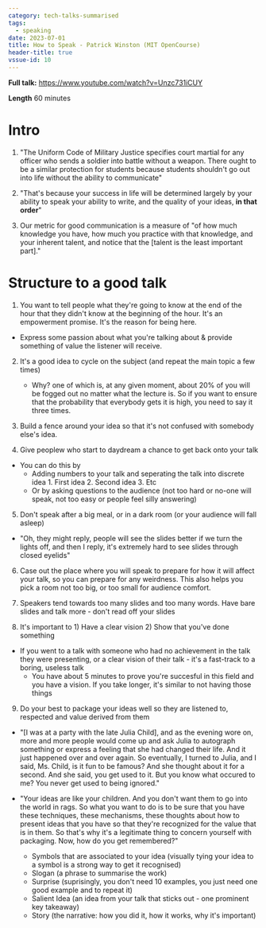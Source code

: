 ```yaml
---
category: tech-talks-summarised
tags:
  - speaking
date: 2023-07-01
title: How to Speak - Patrick Winston (MIT OpenCourse)
header-title: true
vssue-id: 10
---
```

 
**Full talk:** https://www.youtube.com/watch?v=Unzc731iCUY  
 
**Length** 60 minutes  
 
# Intro
 
1. "The Uniform Code of Military Justice specifies court martial for any officer who sends a soldier into battle without a weapon. There ought to be a similar protection for students because students shouldn't go out into life without the ability to communicate"    
    
2. "That's because your success in life will be determined largely by your ability to speak your ability to write, and the quality of your ideas, **in that order**"   
 
3. Our metric for good communication is a measure of "of how much knowledge you have, how much you practice with that knowledge, and your inherent talent, and notice that the [talent is the least important part]."
 
<h1>Structure to a good talk</h1>
 
1. You want to tell people what they're going to know at the end of the hour that they didn't know at the beginning of the hour. It's an empowerment promise. It's the reason for being here.  
 - Express some passion about what you're talking about & provide something of value the listener will receive.
 
2. It's a good idea to cycle on the subject (and repeat the main topic a few times)
    - Why? one of which is, at any given moment, about 20% of you will be fogged out no matter what the lecture is. So if you want to ensure that the probability that everybody gets it is high, you need to say it three times.
 
3. Build a fence around your idea so that it's not confused with somebody else's idea.
 
4. Give peoplew who start to daydream a chance to get back onto your talk
- You can do this by
   - Adding numbers to your talk and seperating the talk into discrete idea 1. First idea 2. Second idea 3. Etc
   - Or by asking questions to the audience (not too hard or no-one will speak, not too easy or people feel silly answering)
 
5. Don't speak after a big meal, or in a dark room (or your audience will fall asleep)
- "Oh, they might reply, people will see the slides better if we turn the lights off, and then I reply, it's extremely hard to see slides through closed eyelids"
 
6. Case out the place where you will speak to prepare for how it will affect your talk, so you can prepare for any weirdness. This also helps you pick a room not too big, or too small for audience comfort.
 
7. Speakers tend towards too many slides and too many words. Have bare slides and talk more - don't read off your slides
 
8. It's important to 1) Have a clear vision 2) Show that you've done something
- If you went to a talk with someone who had no achievement in the talk they were presenting, or a clear vision of their talk - it's a fast-track to a boring, useless talk
  - You have about 5 minutes to prove you're succesful in this field and you have a vision. If you take longer, it's similar to not having those things
 
9. Do your best to package your ideas well so they are listened to, respected and value derived from them
 
- "[I was at a party with the late Julia Child], and as the evening wore on, more and more people would come up and ask Julia to autograph something or express a feeling that she had changed their life. And it just happened over and over again. So eventually, I turned to Julia, and I said, Ms. Child, is it fun to be famous? And she thought about it for a second. And she said, you get used to it. But you know what occured to me? You never get used to being ignored."
 
- "Your ideas are like your children. And you don't want them to go into the world in rags. So what you want to do is to be sure that you have these techniques, these mechanisms, these thoughts about how to present ideas that you have so that they're recognized for the value that is in them. So that's why it's a legitimate thing to concern yourself with packaging. Now, how do you get remembered?"
   - Symbols that are associated to your idea (visually tying your idea to a symbol is a strong way to get it recognised)
   - Slogan (a phrase to summarise the work)
   - Surprise (suprisingly, you don't need 10 examples, you just need one good example and to repeat it)
   - Salient Idea (an idea from your talk that sticks out - one prominent key takeaway)
   - Story (the narrative: how you did it, how it works, why it's important)
